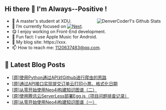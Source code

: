 ## Hi there 👋 I'm Always--Positive !
<div>
  <img alt="DenverCoder1's Github Stats" src="https://denvercoder1-github-readme-stats.vercel.app/api?username=qq1120637483&show_icons=true&count_private=true&theme=react&hide_border=true&hide_title=true&bg_color=1F222E&title_color=F85D7F&icon_color=F8D866" align= "right" />

- 🎒 A master's student at XDU. 
- 🔬 I’m currently focused on [![Next](https://img.shields.io/badge/-Next-brightgreen)](https://). 
- 😋 I enjoy working on Front-End development.
- 🎵 Fun fact: I use Apple Music for Android.
- 📝 My blog site: https://xxx.
- 📫 How to reach me:  1120637483@qq.com.
</div>  


## 📕 Latest Blog Posts

<!-- BLOG-POST-LIST:START -->
- [[原]使用Python通过API对Github进行爬虫的思路](https://blog.csdn.net/sinat_41696687/article/details/122795839)
- [[原]通过API接口实现提交订单云打印小票、格式化日期](https://blog.csdn.net/sinat_41696687/article/details/122789932)
- [[原]从零开始使用Neo4j构建知识图谱（二）](https://blog.csdn.net/sinat_41696687/article/details/122779197)
- [[原]使用腾讯云ServerLess部署Egg.js（项目问题排查记录）](https://blog.csdn.net/sinat_41696687/article/details/122773050)
- [[原]从零开始使用Neo4j构建知识图谱（一）](https://blog.csdn.net/sinat_41696687/article/details/122761401)
<!-- BLOG-POST-LIST:END -->









